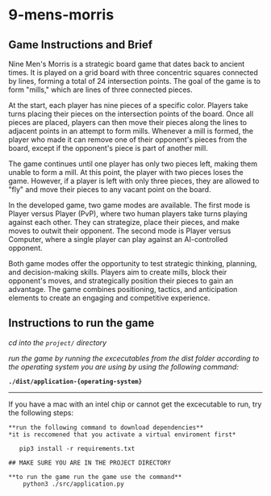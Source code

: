 # 9-mens-morris

## Game Instructions and Brief

Nine Men's Morris is a strategic board game that dates back to ancient times. It is played on a grid board with three concentric squares connected by lines, forming a total of 24 intersection points. The goal of the game is to form "mills," which are lines of three connected pieces.

At the start, each player has nine pieces of a specific color. Players take turns placing their pieces on the intersection points of the board. Once all pieces are placed, players can then move their pieces along the lines to adjacent points in an attempt to form mills. Whenever a mill is formed, the player who made it can remove one of their opponent's pieces from the board, except if the opponent's piece is part of another mill.

The game continues until one player has only two pieces left, making them unable to form a mill. At this point, the player with two pieces loses the game. However, if a player is left with only three pieces, they are allowed to "fly" and move their pieces to any vacant point on the board.

In the developed game, two game modes are available. The first mode is Player versus Player (PvP), where two human players take turns playing against each other. They can strategize, place their pieces, and make moves to outwit their opponent. The second mode is Player versus Computer, where a single player can play against an AI-controlled opponent. 

Both game modes offer the opportunity to test strategic thinking, planning, and decision-making skills. Players aim to create mills, block their opponent's moves, and strategically position their pieces to gain an advantage. The game combines positioning, tactics, and anticipation elements to create an engaging and competitive experience.

## Instructions to run the game

*cd into the `project/` directory*

*run the game by running the excecutables from the dist folder according to the operating system you are using by using the following command:*

**`./dist/application-{operating-system}`**

------------------------------------------------------------------------------------
If you have a mac with an intel chip or cannot get the excecutable to run, try the following steps:

    **run the following command to download dependencies**
    *it is reccomened that you activate a virtual enviroment first*

       pip3 install -r requirements.txt

    ## MAKE SURE YOU ARE IN THE PROJECT DIRECTORY

    **to run the game run the game use the command**
        python3 ./src/application.py
